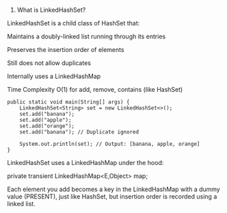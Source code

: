  1. What is LinkedHashSet?

LinkedHashSet is a child class of HashSet that:

Maintains a doubly-linked list running through its entries

Preserves the insertion order of elements

Still does not allow duplicates

Internally uses a LinkedHashMap

Time Complexity	O(1) for add, remove, contains (like HashSet)



    public static void main(String[] args) {
        LinkedHashSet<String> set = new LinkedHashSet<>();
        set.add("banana");
        set.add("apple");
        set.add("orange");
        set.add("banana"); // Duplicate ignored

        System.out.println(set); // Output: [banana, apple, orange]
    }


LinkedHashSet uses a LinkedHashMap under the hood:


private transient LinkedHashMap<E,Object> map;

Each element you add becomes a key in the LinkedHashMap with a dummy value (PRESENT), just like HashSet, but insertion order is recorded using a linked list.
